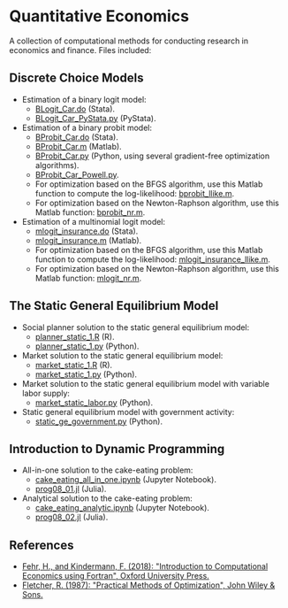 # Quantitative Economics
A collection of computational methods for conducting research in economics and finance. Files included:

## Discrete Choice Models
- Estimation of a binary logit model: 
  - [BLogit_Car.do](discrete_choice/binary_logit/BLogit_Car.do) (Stata).
  - [BLogit_Car_PyStata.py](discrete_choice/binary_logit/BLogit_Car_PyStata.py) (PyStata).
- Estimation of a binary probit model: 
  - [BProbit_Car.do](discrete_choice/binary_probit/BProbit_Car.do) (Stata).
  - [BProbit_Car.m](discrete_choice/binary_probit/BProbit_Car.m) (Matlab).
  - [BProbit_Car.py](discrete_choice/binary_probit/BProbit_Car.py) (Python, using several gradient-free optimization algorithms).
  - [BProbit_Car_Powell.py](discrete_choice/binary_probit/BProbit_Car_Powell.py).
  - For optimization based on the BFGS algorithm, use this Matlab function to compute the log-likelihood: [bprobit_llike.m](discrete_choice/binary_probit/bprobit_llike.m).
  - For optimization based on the Newton-Raphson algorithm, use this Matlab function: [bprobit_nr.m](discrete_choice/binary_probit/bprobit_nr.m).
- Estimation of a multinomial logit model: 
  - [mlogit_insurance.do](discrete_choice/multinomial_logit/mlogit_insurance.do) (Stata).
  - [mlogit_insurance.m](discrete_choice/multinomial_logit/mlogit_insurance.m) (Matlab).
  - For optimization based on the BFGS algorithm, use this Matlab function to compute the log-likelihood: [mlogit_insurance_llike.m](discrete_choice/multinomial_logit/mlogit_insurance_llike.m).
  - For optimization based on the Newton-Raphson algorithm, use this Matlab function: [mlogit_nr.m](discrete_choice/multinomial_logit/mlogit_nr.m).

## The Static General Equilibrium Model
- Social planner solution to the static general equilibrium model: 
  - [planner_static_1.R](static_ge_model/planner_static_1.R) (R).
  - [planner_static_1.py](static_ge_model/planner_static_1.py) (Python).
- Market solution to the static general equilibrium model: 
  - [market_static_1.R](static_ge_model/market_static_1.R) (R).
  - [market_static_1.py](static_ge_model/market_static_1.py) (Python).
- Market solution to the static general equilibrium model with variable labor supply: 
  - [market_static_labor.py](static_ge_model/market_static_labor.py) (Python).
- Static general equilibrium model with government activity: 
  - [static_ge_government.py](static_ge_model/static_ge_government.py) (Python).

## Introduction to Dynamic Programming
- All-in-one solution to the cake-eating problem: 
  - [cake_eating_all_in_one.ipynb](intro_dynamic_programming/cake_eating_all_in_one.ipynb) (Jupyter Notebook).
  - [prog08_01.jl](intro_dynamic_programming/prog08_01.jl) (Julia).
- Analytical solution to the cake-eating problem: 
  - [cake_eating_analytic.ipynb](intro_dynamic_programming/cake_eating_analytic.ipynb) (Jupyter Notebook).
  - [prog08_02.jl](intro_dynamic_programming/prog08_02.jl) (Julia).

## References
- [Fehr, H., and Kindermann, F. (2018): "Introduction to Computational Economics using Fortran", Oxford University Press.](https://www.ce-fortran.com/)
- [Fletcher, R. (1987): "Practical Methods of Optimization", John Wiley & Sons.](https://archive.org/details/practicalmethods0000flet)
